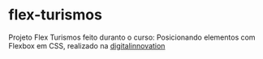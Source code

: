 # flex-turismos

Projeto Flex Turismos feito duranto o curso: Posicionando elementos com Flexbox em CSS, realizado na <a href="http://https://digitalinnovation.one/">digitalinnovation</a>
